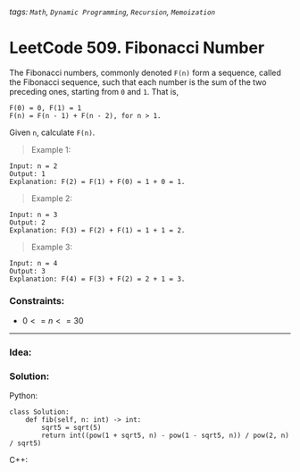 ###### tags: `Math`, `Dynamic Programming`, `Recursion`, `Memoization`

# LeetCode 509. Fibonacci Number
The Fibonacci numbers, commonly denoted ```F(n)``` form a sequence, called the Fibonacci sequence, such that each number is the sum of the two preceding ones, starting from ```0``` and ```1```. That is,
```
F(0) = 0, F(1) = 1
F(n) = F(n - 1) + F(n - 2), for n > 1.
```
Given ```n```, calculate ```F(n)```.



>Example 1:
```
Input: n = 2
Output: 1
Explanation: F(2) = F(1) + F(0) = 1 + 0 = 1.
```
>Example 2:
```
Input: n = 3
Output: 2
Explanation: F(3) = F(2) + F(1) = 1 + 1 = 2.
```
>Example 3:
```
Input: n = 4
Output: 3
Explanation: F(4) = F(3) + F(2) = 2 + 1 = 3.
```
 

### Constraints:

- $0 <= n <= 30$
---
### Idea:
>
### Solution:

Python:
```python=
class Solution:
    def fib(self, n: int) -> int:
        sqrt5 = sqrt(5)
        return int((pow(1 + sqrt5, n) - pow(1 - sqrt5, n)) / pow(2, n) / sqrt5)
```

C++:
```cpp=
```